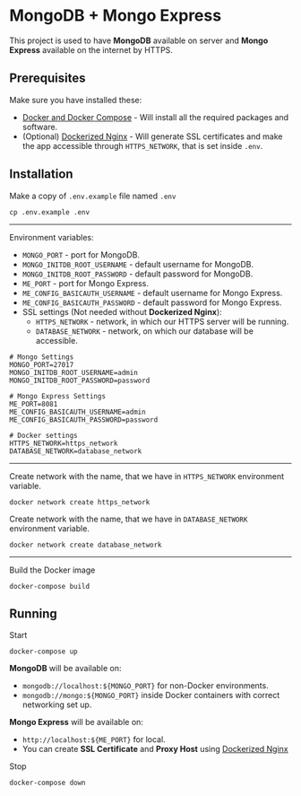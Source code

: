 # MongoDB + Mongo Express

This project is used to have **MongoDB** available on server and
**Mongo Express** available on the internet by HTTPS.

## Prerequisites

Make sure you have installed these:
- [Docker and Docker Compose](https://phoenixnap.com/kb/install-docker-compose-on-ubuntu-20-04) - Will install all the required packages and software.
- (Optional) [Dockerized Nginx](https://github.com/madrigals1/nginx_proxy_manager) - Will generate SSL certificates and make the app accessible through `HTTPS_NETWORK`, that is set inside `.env`.

## Installation

Make a copy of `.env.example` file named `.env`

```shell script
cp .env.example .env
```

---

Environment variables:
- `MONGO_PORT` - port for MongoDB.
- `MONGO_INITDB_ROOT_USERNAME` - default username for MongoDB.
- `MONGO_INITDB_ROOT_PASSWORD` - default password for MongoDB.
- `ME_PORT` - port for Mongo Express.
- `ME_CONFIG_BASICAUTH_USERNAME` - default username for Mongo Express.
- `ME_CONFIG_BASICAUTH_PASSWORD` - default password for Mongo Express.
- SSL settings (Not needed without **Dockerized Nginx**):
    - `HTTPS_NETWORK` - network, in which our HTTPS server will be running.
    - `DATABASE_NETWORK` - network, on which our database will be accessible.

```dotenv
# Mongo Settings
MONGO_PORT=27017
MONGO_INITDB_ROOT_USERNAME=admin
MONGO_INITDB_ROOT_PASSWORD=password

# Mongo Express Settings
ME_PORT=8081
ME_CONFIG_BASICAUTH_USERNAME=admin
ME_CONFIG_BASICAUTH_PASSWORD=password

# Docker settings
HTTPS_NETWORK=https_network
DATABASE_NETWORK=database_network
```

---

Create network with the name, that we have in `HTTPS_NETWORK` environment variable.

```shell script
docker network create https_network
```

Create network with the name, that we have in `DATABASE_NETWORK` environment variable.

```shell script
docker network create database_network
```

---

Build the Docker image

```shell script
docker-compose build
```

## Running

Start
```
docker-compose up
```

**MongoDB** will be available on:
- `mongodb://localhost:${MONGO_PORT}` for non-Docker environments.
- `mongodb://mongo:${MONGO_PORT}` inside Docker containers with correct networking set up.

**Mongo Express** will be available on:
- `http://localhost:${ME_PORT}` for local.
- You can create **SSL Certificate** and **Proxy Host** using [Dockerized Nginx](https://github.com/madrigals1/nginx_proxy_manager)

Stop
```
docker-compose down
```
